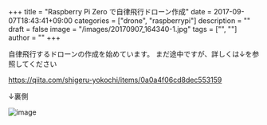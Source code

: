 ﻿+++
title = "Raspberry Pi Zero で自律飛行ドローン作成"
date = 2017-09-07T18:43:41+09:00
categories = ["drone", "raspberrypi"]
description = ""
draft = false
image = "/images/20170907_164340-1.jpg"
tags = ["", ""]
author = ""
+++


自律飛行するドローンの作成を始めています。
まだ途中ですが、詳しくは↓を参照してください

https://qiita.com/shigeru-yokochi/items/0a0a4f06cd8dec553159




↓裏側

![image](/images/20170907_164401.jpg)


